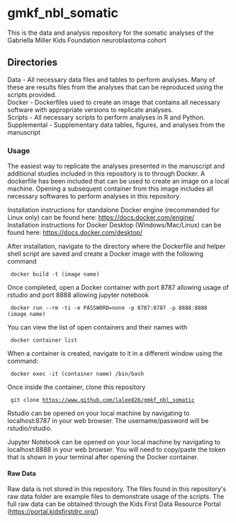 # gmkf_nbl_somatic

This is the data and analysis repository for the somatic analyses of the Gabriella Miller Kids Foundation neuroblastoma cohort

## Directories

Data - All necessary data files and tables to perform analyses. Many of these are results files from the analyses that can be reproduced using the scripts provided.  
Docker - Dockerfiles used to create an image that contains all necessary software with appropriate versions to replicate analyses.  
Scripts - All necessary scripts to perform analyses in R and Python.  
Supplemental - Supplementary data tables, figures, and analyses from the manuscript  


### Usage
The easiest way to replicate the analyses presented in the manuscript and additional studies included in this repository is to through Docker.  A dockerfile has been included that can be used to create an image on a local machine. Opening a subsequent container from this image includes all necessary softwares to perform analyses in this repository.  

Installation instructions for standalone Docker engine (recommended for Linux only) can be found here: https://docs.docker.com/engine/  
Installation instructions for Docker Desktop (Windows/Mac/Linux) can be found here: https://docs.docker.com/desktop/  

After installation, navigate to the directory where the Dockerfile and helper shell script are saved and create a Docker image with the following command  
 
 <code> docker build -t (image name) </code>  

Once completed, open a Docker container with port 8787 allowing usage of rstudio and port 8888 allowing jupyter notebook  
 
 <code> docker run --rm -ti -e PASSWORD=none -p 8787:8787 -p 8888:8888 (image name) </code>  

You can view the list of open containers and their names with  
 
 <code> docker container list </code>  

When a container is created, navigate to it in a different window using the command:  
 
 <code> docker exec -it (container name) /bin/bash </code>  

Once inside the container, clone this repository  
 
 <code> git clone https://www.github.com/lalee826/gmkf_nbl_somatic </code>  

Rstudio can be opened on your local machine by navigating to localhost:8787 in your web browser. The username/password will be rstudio/rstudio.


Jupyter Notebook can be opened on your local machine by navigating to localhost:8888 in your web browser. You will need to copy/paste the token that is shown in your terminal after opening the Docker container.  

#### Raw Data

Raw data is not stored in this repository. The files found in this repository's raw data folder are example files to demonstrate usage of the scripts. The full raw data can be obtained through the Kids First Data Resource Portal (https://portal.kidsfirstdrc.org/)
